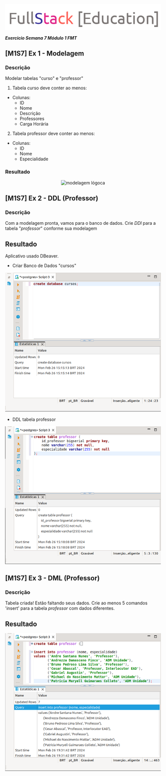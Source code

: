 ![logo](imagens/logo.png)

**_Exercicio Semana 7 Módulo 1 FMT_**

## [M1S7] Ex 1 - Modelagem

### Descrição

Modelar tabelas "curso" e "professor"

1. Tabela curso deve conter ao menos:
- Colunas:
  - ID
  - Nome
  - Descrição
  - Professores
  - Carga Horária

2. Tabela professor deve conter ao menos:
- Colunas:
    - ID
    - Nome
    - Especialidade

### Resultado

<div align="center">
    <img src="imagens/mode" alt="modelagem lógoca">
</div>


## [M1S7] Ex 2 - DDL (Professor)

### Descrição

Com a modelagem pronta, vamos para o banco de dados.
Crie *DDl* para a tabela "_professor_" conforme sua modelagem

## Resultado 

Aplicativo usado DBeaver.

- Criar Banco de Dados "cursos"
<div align="center">
  <img src="imagens/create_db.png" alt="Create Data Base Código">
</div>

- DDL tabela professor

<div align="center">
  <img src="imagens/ddl_professor.png" alt="DDL">
</div>

## [M1S7] Ex 3 - DML (Professor)

### Descrição

Tabela criada! Estão faltando seus dados. 
Crie ao menos 5 comandos 'insert' para a tabela _professor_ com dados diferentes.

## Resultado

<div align="center">
  <img src="imagens/dnl_professor.png" alt="DML">
</div>

